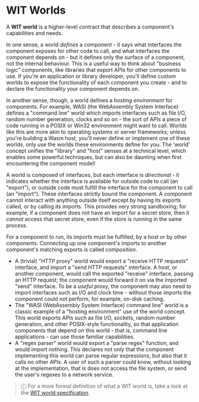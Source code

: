# WIT Worlds

A **WIT world** is a higher-level contract that describes a component's capabilities and needs.

In one sense, a world _defines_ a component - it says what interfaces the component exposes for other code to call, and what interfaces the component depends on - but it defines only the surface of a component, not the internal behaviour. This is a useful way to think about "business logic" components, like libraries that export APIs for other components to use. If you're an application or library developer, you'll define custom worlds to expose the functionality of each component you create - and to declare the functionality your component depends on.

In another sense, though, a world defines a _hosting environment_ for components. For example, WASI (the WebAssembly System Interface) defines a "command line" world which imports interfaces such as file I/O, random number generation, clocks and so on - the sort of APIs a piece of code running in a POSIX or Win32 environment might want to call. Worlds like this are more akin to operating systems or server frameworks; unless you're building a Wasm host, you'll never define or implement one of these worlds, only _use_ the worlds these environments define for you. The 'world' concept unifies the "library" and "host" senses at a technical level, which enables some powerful techniques, but can also be daunting when first encountering the component model!

A world is composed of interfaces, but each interface is _directional_ - it indicates whether the interface is available for outside code to call (an "export"), or outside code must fulfill the interface for the component to call (an "import"). These interfaces strictly bound the component. A component cannot interact with anything outside itself except by having its exports called, or by calling its imports. This provides very strong sandboxing; for example, if a component does not have an import for a secret store, then it _cannot_ access that secret store, even if the store is running in the same process.

For a component to run, its imports must be fulfilled, by a host or by other components.  Connecting up one component's imports to another component's matching exports is called _composition_.

* A (trivial) "HTTP proxy" world would export a "receive HTTP requests" interface, and import a "send HTTP requests" interface. A host, or another component, would call the exported "receive" interface, passing an HTTP request; the component would forward it on via the imported "send" interface. To be a _useful_ proxy, the component may also need to import interfaces such as I/O and clock time - without those imports the component could not perform, for example, on-disk caching.
* The "WASI (WebAssembly System Interface) command line" world is a classic example of a "hosting environment" use of the world concept. This world exports APIs such as file I/O, sockets, random number generation, and other POSIX-style functionality, so that application components that depend on this world - that is, command line applications - can use those familiar capabilities.
* A "regex parser" world would export a "parse regex" function, and would import nothing. This declares not only that the component implementing this world can parse regular expressions, but also that it calls no other APIs. A user of such a parser could know, without looking at the implementation, that is does not access the file system, or send the user's regexes to a network service.

> ⓘ For a more formal definition of what a WIT world is, take a look at the [WIT world specification](https://github.com/WebAssembly/component-model/blob/main/design/mvp/WIT.md#wit-worlds).
